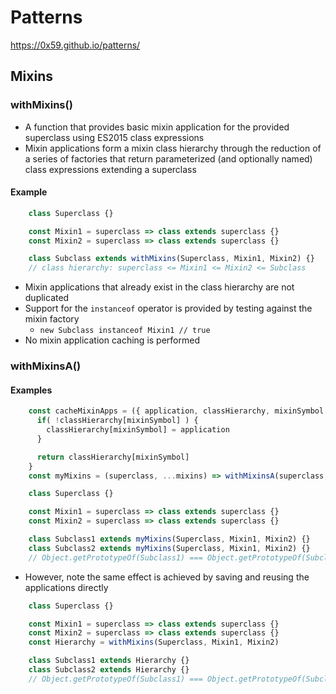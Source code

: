 # Patterns
https://0x59.github.io/patterns/
## Mixins
### withMixins()
- A function that provides basic mixin application for the provided superclass using ES2015 class expressions
- Mixin applications form a mixin class hierarchy through the reduction of a series of factories that return parameterized (and optionally named) class expressions extending a superclass
#### Example
```JavaScript
    class Superclass {}

    const Mixin1 = superclass => class extends superclass {}
    const Mixin2 = superclass => class extends superclass {}

    class Subclass extends withMixins(Superclass, Mixin1, Mixin2) {}
    // class hierarchy: superclass <= Mixin1 <= Mixin2 <= Subclass
```
- Mixin applications that already exist in the class hierarchy are not duplicated
- Support for the `instanceof` operator is provided by testing against the mixin factory
  - `new Subclass instanceof Mixin1 // true`
- No mixin application caching is performed
### withMixinsA()
#### Examples
```JavaScript
    const cacheMixinApps = ({ application, classHierarchy, mixinSymbol }) => {
      if( !classHierarchy[mixinSymbol] ) {
        classHierarchy[mixinSymbol] = application
      }

      return classHierarchy[mixinSymbol]
    }
    const myMixins = (superclass, ...mixins) => withMixinsA(superclass, mixins, [cacheMixinApps])

    class Superclass {}

    const Mixin1 = superclass => class extends superclass {}
    const Mixin2 = superclass => class extends superclass {}

    class Subclass1 extends myMixins(Superclass, Mixin1, Mixin2) {}
    class Subclass2 extends myMixins(Superclass, Mixin1, Mixin2) {}
    // Object.getPrototypeOf(Subclass1) === Object.getPrototypeOf(Subclass2) // true
```
- However, note the same effect is achieved by saving and reusing the applications directly
```JavaScript
    class Superclass {}

    const Mixin1 = superclass => class extends superclass {}
    const Mixin2 = superclass => class extends superclass {}
    const Hierarchy = withMixins(Superclass, Mixin1, Mixin2)

    class Subclass1 extends Hierarchy {}
    class Subclass2 extends Hierarchy {}
    // Object.getPrototypeOf(Subclass1) === Object.getPrototypeOf(Subclass2) // true
```
